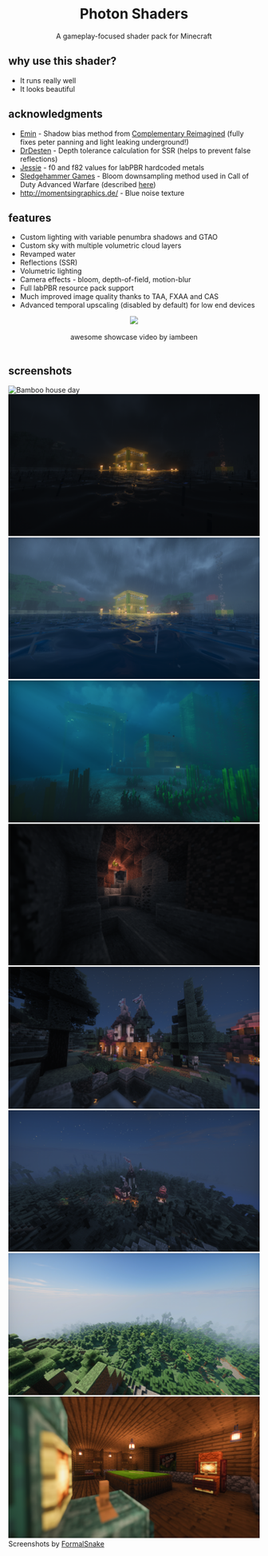 <br><br>

<h1 align = "center">Photon Shaders</h1>

<p align = "center">A gameplay-focused shader pack for Minecraft</p>

## why use this shader?
* It runs really well
* It looks beautiful

## acknowledgments

* [Emin](https://github.com/EminGT) - Shadow bias method from [Complementary Reimagined](https://www.complementary.dev/reimagined/) (fully fixes peter panning and light leaking underground!)
* [DrDesten](https://github.com/DrDesten) - Depth tolerance calculation for SSR (helps to prevent false reflections)
* [Jessie](https://github.com/Jessie-LC) - f0 and f82 values for labPBR hardcoded metals
* [Sledgehammer Games](https://www.sledgehammergames.com/) - Bloom downsampling method used in Call of Duty Advanced Warfare (described [here](http://www.iryoku.com/next-generation-post-processing-in-call-of-duty-advanced-warfare))
* http://momentsingraphics.de/ - Blue noise texture

## features
* Custom lighting with variable penumbra shadows and GTAO
* Custom sky with multiple volumetric cloud layers
* Revamped water
* Reflections (SSR)
* Volumetric lighting
* Camera effects - bloom, depth-of-field, motion-blur
* Full labPBR resource pack support
* Much improved image quality thanks to TAA, FXAA and CAS
* Advanced temporal upscaling (disabled by default) for low end devices

<div align = "center">
	<a href="http://www.youtube.com/watch?feature=player_embedded&v=vxE_CVeU8Rs" target="_blank"><img src="http://img.youtube.com/vi/vxE_CVeU8Rs/0.jpg" border="0"/></a>
	<p> awesome showcase video by iambeen
	<br><br>
</div>

## screenshots

![Bamboo house day](https://raw.githubusercontent.com/FormalSnake/photon/main/assets/screenshots/bamboohouse_day.png)
![Bamboo house night](https://raw.githubusercontent.com/FormalSnake/photon/main/assets/screenshots/bamboohouse_night.png)
![Bamboo house rain](https://raw.githubusercontent.com/FormalSnake/photon/main/assets/screenshots/bamboohouse_rain.png)
![Bamboo house underwater](https://raw.githubusercontent.com/FormalSnake/photon/main/assets/screenshots/bamboohouse_underwater.png)
![Cave](https://raw.githubusercontent.com/FormalSnake/photon/main/assets/screenshots/cave.png)
![Cherry house ground](https://raw.githubusercontent.com/FormalSnake/photon/main/assets/screenshots/cherryhouse-ground.png)
![Cherry house](https://raw.githubusercontent.com/FormalSnake/photon/main/assets/screenshots/cherryhouse.png)
![Landscape](https://raw.githubusercontent.com/FormalSnake/photon/main/assets/screenshots/landscape.png)
![Mancave](https://raw.githubusercontent.com/FormalSnake/photon/main/assets/screenshots/mancave.png)
Screenshots by [FormalSnake](https://github.com/formalsnake)
